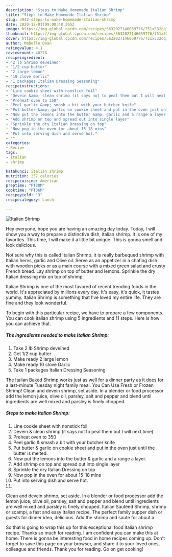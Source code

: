 ```yaml
---
description: "Steps to Make Homemade Italian Shrimp"
title: "Steps to Make Homemade Italian Shrimp"
slug: 3942-steps-to-make-homemade-italian-shrimp
date: 2020-12-01T09:08:48.265Z
image: https://img-global.cpcdn.com/recipes/5632027146059776/751x532cq70/italian-shrimp-recipe-main-photo.jpg
thumbnail: https://img-global.cpcdn.com/recipes/5632027146059776/751x532cq70/italian-shrimp-recipe-main-photo.jpg
cover: https://img-global.cpcdn.com/recipes/5632027146059776/751x532cq70/italian-shrimp-recipe-main-photo.jpg
author: Mabelle Dean
ratingvalue: 4.1
reviewcount: 48278
recipeingredient:
- "2 lb Shrimp deveined"
- "1/2 cup butter"
- "2 large lemon"
- "10 clove Garlic"
- "1 packages Italian Dressing Seasoning"
recipeinstructions:
- "Line cookie sheet with nonstick foil"
- "Devein &amp; clean shrimp (it says not to peal them but I will next time)"
- "Preheat oven to 350"
- "Peel garlic &amp; smash a bit with your butcher knife"
- "Put butter &amp; garlic on cookie sheet and put in the oven just until the butter is melted."
- "Now put the lemons into the butter &amp; garlic and a range a layer."
- "Add shrimp on top and spread out into single layer"
- "Sprinkle the dry Italian Dressing on top"
- "Now pop in the oven for about 15-18 mins"
- "Put into serving dish and serve hot."
- ""
categories:
- Recipe
tags:
- italian
- shrimp

katakunci: italian shrimp 
nutrition: 257 calories
recipecuisine: American
preptime: "PT28M"
cooktime: "PT36M"
recipeyield: "3"
recipecategory: Lunch

---
```



![Italian Shrimp](https://img-global.cpcdn.com/recipes/5632027146059776/751x532cq70/italian-shrimp-recipe-main-photo.jpg)

Hey everyone, hope you are having an amazing day today. Today, I will show you a way to prepare a distinctive dish, italian shrimp. It is one of my favorites. This time, I will make it a little bit unique. This is gonna smell and look delicious.

Not sure why this is called Italian Shrimp. it is really barbequed shrimp with Italian hervs, garlic and Olive oil. Serve as an appetizer in a chafing dish with wooden picks or as a main course with a mixed green salad and crusty French bread. Lay shrimp on top of butter and lemons. Sprinkle the dry Italian dressing mix on top of shrimp.

Italian Shrimp is one of the most favored of recent trending foods in the world. It's appreciated by millions every day. It's easy, it's quick, it tastes yummy. Italian Shrimp is something that I've loved my entire life. They are fine and they look wonderful.


To begin with this particular recipe, we have to prepare a few components. You can cook italian shrimp using 5 ingredients and 11 steps. Here is how you can achieve that.

<!--inarticleads1-->

##### The ingredients needed to make Italian Shrimp:

1. Take 2 lb Shrimp deveined
1. Get 1/2 cup butter
1. Make ready 2 large lemon
1. Make ready 10 clove Garlic
1. Take 1 packages Italian Dressing Seasoning


The Italian Baked Shrimp works just as well for a dinner party as it does for a last-minute Tuesday night family meal. You Can Use Fresh or Frozen Shrimp! Clean and devein shrimp, set aside. In a blender or food processor add the lemon juice, olive oil, parsley, salt and pepper and blend until ingredients are well mixed and parsley is finely chopped. 

<!--inarticleads2-->

##### Steps to make Italian Shrimp:

1. Line cookie sheet with nonstick foil
1. Devein &amp; clean shrimp (it says not to peal them but I will next time)
1. Preheat oven to 350
1. Peel garlic &amp; smash a bit with your butcher knife
1. Put butter &amp; garlic on cookie sheet and put in the oven just until the butter is melted.
1. Now put the lemons into the butter &amp; garlic and a range a layer.
1. Add shrimp on top and spread out into single layer
1. Sprinkle the dry Italian Dressing on top
1. Now pop in the oven for about 15-18 mins
1. Put into serving dish and serve hot.
1. 


Clean and devein shrimp, set aside. In a blender or food processor add the lemon juice, olive oil, parsley, salt and pepper and blend until ingredients are well mixed and parsley is finely chopped. Italian Sautéed Shrimp, shrimp or scampi, a fast and easy Italian recipe. The perfect family supper dish or guests for dinner idea, delicious. Add the shrimp and saute for about a. 

So that is going to wrap this up for this exceptional food italian shrimp recipe. Thanks so much for reading. I am confident you can make this at home. There is gonna be interesting food in home recipes coming up. Don't forget to save this page on your browser, and share it to your loved ones, colleague and friends. Thank you for reading. Go on get cooking!

